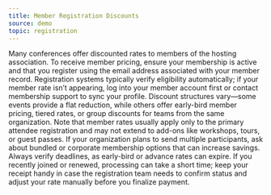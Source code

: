```yaml
---
title: Member Registration Discounts
source: demo
topic: registration
---
```

Many conferences offer discounted rates to members of the hosting association. To receive member pricing, ensure your membership is active and that you register using the email address associated with your member record. Registration systems typically verify eligibility automatically; if your member rate isn’t appearing, log into your member account first or contact membership support to sync your profile. Discount structures vary—some events provide a flat reduction, while others offer early-bird member pricing, tiered rates, or group discounts for teams from the same organization. Note that member rates usually apply only to the primary attendee registration and may not extend to add-ons like workshops, tours, or guest passes. If your organization plans to send multiple participants, ask about bundled or corporate membership options that can increase savings. Always verify deadlines, as early-bird or advance rates can expire. If you recently joined or renewed, processing can take a short time; keep your receipt handy in case the registration team needs to confirm status and adjust your rate manually before you finalize payment.
